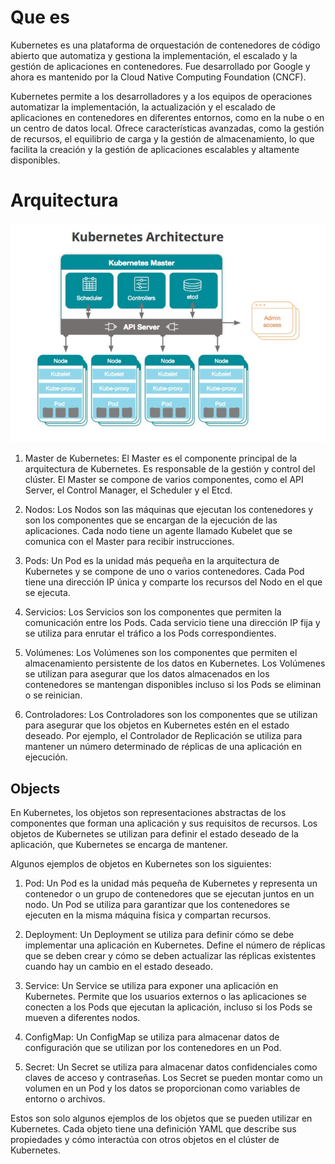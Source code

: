 # Que es

Kubernetes es una plataforma de orquestación de contenedores de código abierto que automatiza y gestiona la implementación, el escalado y la gestión de aplicaciones en contenedores. Fue desarrollado por Google y ahora es mantenido por la Cloud Native Computing Foundation (CNCF).

Kubernetes permite a los desarrolladores y a los equipos de operaciones automatizar la implementación, la actualización y el escalado de aplicaciones en contenedores en diferentes entornos, como en la nube o en un centro de datos local. Ofrece características avanzadas, como la gestión de recursos, el equilibrio de carga y la gestión de almacenamiento, lo que facilita la creación y la gestión de aplicaciones escalables y altamente disponibles.


# Arquitectura

![arq kubernates](./img/arq_kubernates.png)

1. Master de Kubernetes: El Master es el componente principal de la arquitectura de Kubernetes. Es responsable de la gestión y control del clúster. El Master se compone de varios componentes, como el API Server, el Control Manager, el Scheduler y el Etcd.

2. Nodos: Los Nodos son las máquinas que ejecutan los contenedores y son los componentes que se encargan de la ejecución de las aplicaciones. Cada nodo tiene un agente llamado Kubelet que se comunica con el Master para recibir instrucciones.

3. Pods: Un Pod es la unidad más pequeña en la arquitectura de Kubernetes y se compone de uno o varios contenedores. Cada Pod tiene una dirección IP única y comparte los recursos del Nodo en el que se ejecuta.

4. Servicios: Los Servicios son los componentes que permiten la comunicación entre los Pods. Cada servicio tiene una dirección IP fija y se utiliza para enrutar el tráfico a los Pods correspondientes.

5. Volúmenes: Los Volúmenes son los componentes que permiten el almacenamiento persistente de los datos en Kubernetes. Los Volúmenes se utilizan para asegurar que los datos almacenados en los contenedores se mantengan disponibles incluso si los Pods se eliminan o se reinician.

6. Controladores: Los Controladores son los componentes que se utilizan para asegurar que los objetos en Kubernetes estén en el estado deseado. Por ejemplo, el Controlador de Replicación se utiliza para mantener un número determinado de réplicas de una aplicación en ejecución.



## Objects

En Kubernetes, los objetos son representaciones abstractas de los componentes que forman una aplicación y sus requisitos de recursos. Los objetos de Kubernetes se utilizan para definir el estado deseado de la aplicación, que Kubernetes se encarga de mantener.

Algunos ejemplos de objetos en Kubernetes son los siguientes:

1. Pod: Un Pod es la unidad más pequeña de Kubernetes y representa un contenedor o un grupo de contenedores que se ejecutan juntos en un nodo. Un Pod se utiliza para garantizar que los contenedores se ejecuten en la misma máquina física y compartan recursos.

2. Deployment: Un Deployment se utiliza para definir cómo se debe implementar una aplicación en Kubernetes. Define el número de réplicas que se deben crear y cómo se deben actualizar las réplicas existentes cuando hay un cambio en el estado deseado.

3. Service: Un Service se utiliza para exponer una aplicación en Kubernetes. Permite que los usuarios externos o las aplicaciones se conecten a los Pods que ejecutan la aplicación, incluso si los Pods se mueven a diferentes nodos.

4. ConfigMap: Un ConfigMap se utiliza para almacenar datos de configuración que se utilizan por los contenedores en un Pod.

5. Secret: Un Secret se utiliza para almacenar datos confidenciales como claves de acceso y contraseñas. Los Secret se pueden montar como un volumen en un Pod y los datos se proporcionan como variables de entorno o archivos.

Estos son solo algunos ejemplos de los objetos que se pueden utilizar en Kubernetes. Cada objeto tiene una definición YAML que describe sus propiedades y cómo interactúa con otros objetos en el clúster de Kubernetes.